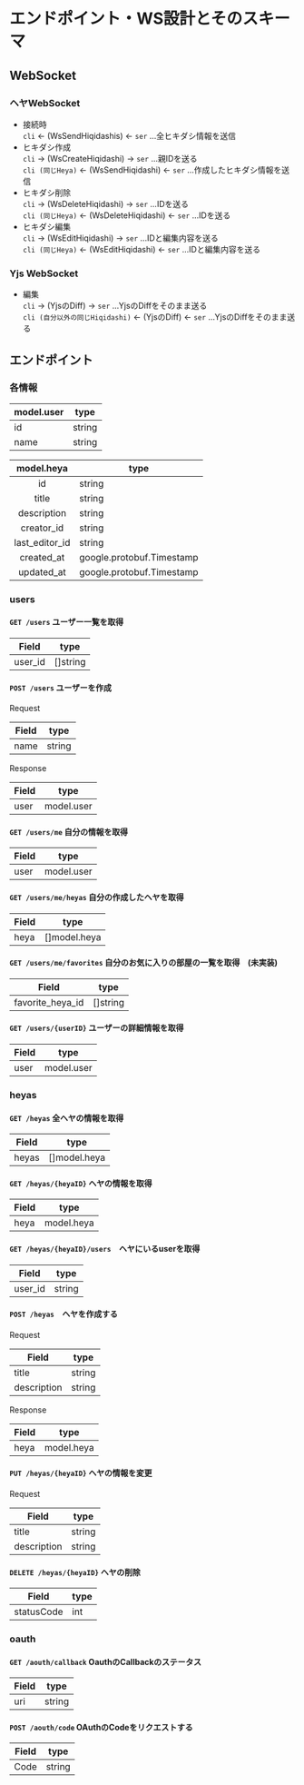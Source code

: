 # エンドポイント・WS設計とそのスキーマ

## WebSocket

### ヘヤWebSocket

- 接続時  
`cli` <- (WsSendHiqidashis) <- `ser` ...全ヒキダシ情報を送信
- ヒキダシ作成  
`cli` -> (WsCreateHiqidashi) -> `ser` ...親IDを送る  
`cli (同じHeya)` <- (WsSendHiqidashi) <- `ser` ...作成したヒキダシ情報を送信
- ヒキダシ削除  
`cli` -> (WsDeleteHiqidashi) -> `ser` ...IDを送る  
`cli (同じHeya)` <- (WsDeleteHiqidashi) <- `ser` ...IDを送る
- ヒキダシ編集  
`cli` -> (WsEditHiqidashi) -> `ser` ...IDと編集内容を送る  
`cli (同じHeya)` <- (WsEditHiqidashi) <- `ser` ...IDと編集内容を送る

### Yjs WebSocket

- 編集  
`cli` -> (YjsのDiff) -> `ser` ...YjsのDiffをそのまま送る  
`cli (自分以外の同じHiqidashi)` <- (YjsのDiff) <- `ser` ...YjsのDiffをそのまま送る

  
## エンドポイント
### 各情報


| model.user   | type     |
| ------- | -------- |
| id | string |
| name | string |

|   model.heya   | type                      |
|:--------------:| ------------------------- |
|       id       | string                    |
|     title      | string                    |
|  description   | string                    |
|   creator_id   | string                    |
| last_editor_id | string                    |
|   created_at   | google.protobuf.Timestamp |
|   updated_at   | google.protobuf.Timestamp |

### users
#### `GET /users` ユーザー一覧を取得

| Field   | type     |
| ------- | -------- |
| user_id | []string |

#### `POST /users`  ユーザーを作成

Request

| Field   | type     |
| ------- | -------- |
| name | string |

Response

| Field   | type     |
| ------- | -------- |
| user | model.user |

#### `GET /users/me` 自分の情報を取得

| Field   | type     |
| ------- | -------- |
| user | model.user |

#### `GET /users/me/heyas` 自分の作成したヘヤを取得

| Field   | type     |
| ------- | -------- |
| heya | []model.heya |

#### `GET /users/me/favorites` 自分のお気に入りの部屋の一覧を取得　(未実装)

| Field   | type     |
| ------- | -------- |
| favorite_heya_id | []string |

#### `GET /users/{userID}` ユーザーの詳細情報を取得

| Field   | type     |
| ------- | -------- |
| user | model.user |

### heyas
#### `GET /heyas` 全ヘヤの情報を取得

| Field   | type     |
| ------- | -------- |
| heyas | []model.heya |

#### `GET /heyas/{heyaID}` ヘヤの情報を取得

| Field   | type     |
| ------- | -------- |
| heya | model.heya |

#### `GET /heyas/{heyaID}/users`　ヘヤにいるuserを取得

| Field   | type     |
| ------- | -------- |
| user_id | string |

#### `POST /heyas`　ヘヤを作成する
Request

| Field   | type     |
| ------- | -------- |
| title | string |
| description | string |

Response

| Field   | type     |
| ------- | -------- |
| heya | model.heya |

#### `PUT /heyas/{heyaID}` ヘヤの情報を変更
Request

| Field   | type     |
| ------- | -------- |
| title | string |
| description | string |

#### `DELETE /heyas/{heyaID}` ヘヤの削除

| Field   | type     |
| ------- | -------- |
| statusCode | int |

### oauth

#### `GET /aouth/callback` OauthのCallbackのステータス 

| Field   | type     |
| ------- | -------- |
| uri | string |

#### `POST /aouth/code` OAuthのCodeをリクエストする

Field   | type     |
| ------- | -------- |
| Code | string |
